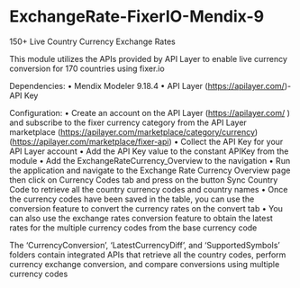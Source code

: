 # ExchangeRate-FixerIO-Mendix-9

150+ Live Country Currency Exchange Rates

This module utilizes the APIs provided by API Layer to enable live currency conversion for 170 countries using fixer.io

Dependencies:
•	Mendix Modeler 9.18.4
•	API Layer (https://apilayer.com/)- API Key

Configuration:
•	Create an account on the API Layer (https://apilayer.com/ ) and subscribe to the fixer currency category from the API Layer marketplace (https://apilayer.com/marketplace/category/currency) (https://apilayer.com/marketplace/fixer-api) 
•	Collect the API Key for your API Layer account
•	Add the API Key value to the constant APIKey from the module
•	Add the ExchangeRateCurrency_Overview to the navigation
•	Run the application and navigate to the Exchange Rate Currency Overview page then click on Currency Codes tab and press on the button Sync Country Code to retrieve all the country currency codes and country names
•	Once the currency codes have been saved in the table, you can use the conversion feature to convert the currency rates on the convert tab 
•	You can also use the exchange rates conversion feature to obtain the latest rates for the multiple currency codes from the base currency code

The ‘CurrencyConversion’, ‘LatestCurrencyDiff’, and ‘SupportedSymbols’ folders contain integrated APIs that retrieve all the country codes, perform currency exchange conversion, and compare conversions using multiple currency codes 
